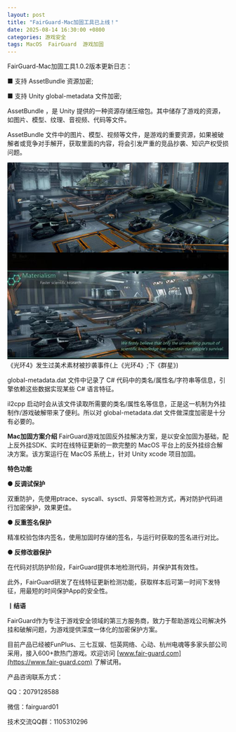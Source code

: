 ```yaml
---
layout: post
title: "FairGuard-Mac加固工具已上线！"
date: 2025-08-14 16:30:00 +0800
categories: 游戏安全
tags: MacOS  FairGuard  游戏加固
---
```


FairGuard-Mac加固工具1.0.2版本更新日志：

■ 支持 AssetBundle 资源加密;

■ 支持 Unity global-metadata 文件加密;<!-- more -->  

AssetBundle ，是 Unity 提供的一种资源存储压缩包。其中储存了游戏的资源，如图片、模型、纹理、音视频、代码等文件。

AssetBundle 文件中的图片、模型、视频等文件，是游戏的重要资源，如果被破解者或竞争对手解开，获取里面的内容，将会引发严重的竞品抄袭、知识产权受损问题。

![315_21](/assets/res/202103/资源泄露抄袭.png)
《光环4》发生过美术素材被抄袭事件(上《光环4》;下《群星》)

global-metadata.dat 文件中记录了 C# 代码中的类名/属性名/字符串等信息，引擎依赖这些数据实现某些 C# 语言特征。

il2cpp 启动时会从该文件读取所需要的类名/属性名等信息，正是这一机制为外挂制作/游戏破解带来了便利。所以对 global-metadata.dat 文件做深度加密是十分有必要的。

**Mac加固方案介绍**
FairGuard游戏加固反外挂解决方案，是以安全加固为基础，配上反外挂SDK、实时在线特征更新的一款完整的 MacOS 平台上的反外挂综合解决方案。该方案运行在 MacOS 系统上，针对 Unity xcode 项目加固。

**特色功能**

**● 反调试保护**

双重防护，先使用ptrace、syscall、sysctl、异常等检测方式，再对防护代码进行加密保护，效果更佳。

**● 反重签名保护**

精准校验包体内签名，使用加固时存储的签名，与运行时获取的签名进行对比。

**● 反修改器保护**

在代码对抗防护阶段，FairGuard提供本地检测代码，并保护其有效性。

此外，FairGuard研发了在线特征更新检测功能，获取样本后可第一时间下发特征，用最短的时间保护App的安全性。

**丨结语**  

FairGuard作为专注于游戏安全领域的第三方服务商，致力于帮助游戏公司解决外挂和破解问题，为游戏提供深度一体化的加密保护方案。  

目前产品已经被FunPlus、三七互娱、恺英网络、心动、杭州电魂等多家头部公司采用，接入600+款热门游戏。欢迎访问 [www.fair-guard.com](https://www.fair-guard.com) 了解试用。    

产品咨询联系方式：  

QQ：2079128588  

微信：fairguard01  

技术交流QQ群：1105310296  